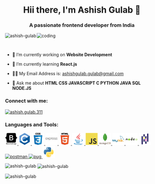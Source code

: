 <!-- ### Hi there 👋

<h1 align="center"> Hii there, I am Ashish Gulab 👋<h1>
**Ashish-Gulab/Ashish-Gulab** is a ✨ _special_ ✨ repository because its `README.md` (this file) appears on your GitHub profile.

Here are some ideas to get you started:

- 🔭 I’m currently working on ...
- 🌱 I’m currently learning ...
- 👯 I’m looking to collaborate on ...
- 🤔 I’m looking for help with ...
- 💬 Ask me about ...
- 📫 How to reach me: ...
- 😄 Pronouns: ...
- ⚡ Fun fact: ...


<h1 align="center"> Hii there, I am Ashish Gulab 👋<h1>

- 🔭 I’m currently working on Website Development
- 🌱 I’m currently learning <strong>React.js</strong>
- 💬 Ask me about <strong>HTML CSS JAVASCRIPT C PYTHON JAVA SQL NODE.JS </strong>
- 📫 How to reach me: <strong>"ashishgulab.gulab@gmail.com</strong>
<p align="center">
  <a href="" target="_blank"><img src="https://cdn.jsdelivr.net/npm/simple-icons@7.18.0/icons/html5.svg" height="30" width="30"></a>
</p>
https://images.unsplash.com/photo-1589149098258-3e9102cd63d3?ixlib=rb-4.0.3&ixid=MnwxMjA3fDB8MHxzZWFyY2h8NjV8fGNvZGluZ3xlbnwwfHwwfHw%3D&auto=format&fit=crop&w=500&q=60
-->




<!-- [![MasterHead](https://unsplash.com/photos/FBNxmwEVpAc)] -->
<h1 align="center">Hii there, I'm Ashish Gulab 👋</h1>
<h3 align="center">A passionate frontend developer from India</h3>
<img align="right" alt="coding" width="400" src="https://images.unsplash.com/photo-1589149098258-3e9102cd63d3?ixlib=rb-4.0.3&ixid=MnwxMjA3fDB8MHxzZWFyY2h8NjV8fGNvZGluZ3xlbnwwfHwwfHw%3D&auto=format&fit=crop&w=500&q=60">

<p align="left"> <img src="https://komarev.com/ghpvc/?username=ashish-gulab&label=Profile%20views&color=0e75b6&style=flat" alt="ashish-gulab" /> </p>

<!-- <p align="left"> <a href="https://github.com/ryo-ma/github-profile-trophy"><img src="https://github-profile-trophy.vercel.app/?username=ashish-gulab" alt="ashish-gulab" /></a> </p> -->

<p align="left"> <a href="https://twitter.com/" target="blank"><img src="https://img.shields.io/twitter/follow/?logo=twitter&style=for-the-badge" alt="" /></a> </p>

- 🔭 I’m currently working on **Website Development**

- 🌱 I’m currently learning **React.js**

- 👨‍💻 <!-- -All of my projects are available at --> My Email Address is: [ashishgulab.gulab@gmail.com](ashishgulab.gulab@gmail.com)

- 💬 Ask me about **HTML CSS JAVASCRIPT C PYTHON JAVA SQL NODE.JS**

<h3 align="left">Connect with me:</h3>
<p align="left">
<a href="https://instagram.com/ashish.gulab.311" target="blank"><img align="center" src="https://raw.githubusercontent.com/rahuldkjain/github-profile-readme-generator/master/src/images/icons/Social/instagram.svg" alt="ashish.gulab.311" height="30" width="40" /></a>
</p>

<h3 align="left">Languages and Tools:</h3>
<p align="left"> <a href="https://getbootstrap.com" target="_blank" rel="noreferrer"> <img src="https://raw.githubusercontent.com/devicons/devicon/master/icons/bootstrap/bootstrap-plain-wordmark.svg" alt="bootstrap" width="40" height="40"/> </a> <a href="https://www.cprogramming.com/" target="_blank" rel="noreferrer"> <img src="https://raw.githubusercontent.com/devicons/devicon/master/icons/c/c-original.svg" alt="c" width="40" height="40"/> </a> <a href="https://www.w3schools.com/css/" target="_blank" rel="noreferrer"> <img src="https://raw.githubusercontent.com/devicons/devicon/master/icons/css3/css3-original-wordmark.svg" alt="css3" width="40" height="40"/> </a> <a href="https://expressjs.com" target="_blank" rel="noreferrer"> <img src="https://raw.githubusercontent.com/devicons/devicon/master/icons/express/express-original-wordmark.svg" alt="express" width="40" height="40"/> </a> <a href="https://www.w3.org/html/" target="_blank" rel="noreferrer"> <img src="https://raw.githubusercontent.com/devicons/devicon/master/icons/html5/html5-original-wordmark.svg" alt="html5" width="40" height="40"/> </a> <a href="https://www.java.com" target="_blank" rel="noreferrer"> <img src="https://raw.githubusercontent.com/devicons/devicon/master/icons/java/java-original.svg" alt="java" width="40" height="40"/> </a> <a href="https://developer.mozilla.org/en-US/docs/Web/JavaScript" target="_blank" rel="noreferrer"> <img src="https://raw.githubusercontent.com/devicons/devicon/master/icons/javascript/javascript-original.svg" alt="javascript" width="40" height="40"/> </a> <a href="https://www.mongodb.com/" target="_blank" rel="noreferrer"> <img src="https://raw.githubusercontent.com/devicons/devicon/master/icons/mongodb/mongodb-original-wordmark.svg" alt="mongodb" width="40" height="40"/> </a> <a href="https://www.mysql.com/" target="_blank" rel="noreferrer"> <img src="https://raw.githubusercontent.com/devicons/devicon/master/icons/mysql/mysql-original-wordmark.svg" alt="mysql" width="40" height="40"/> </a> <a href="https://nodejs.org" target="_blank" rel="noreferrer"> <img src="https://raw.githubusercontent.com/devicons/devicon/master/icons/nodejs/nodejs-original-wordmark.svg" alt="nodejs" width="40" height="40"/> </a> <a href="https://pandas.pydata.org/" target="_blank" rel="noreferrer"> <img src="https://raw.githubusercontent.com/devicons/devicon/2ae2a900d2f041da66e950e4d48052658d850630/icons/pandas/pandas-original.svg" alt="pandas" width="40" height="40"/> </a> <a href="https://postman.com" target="_blank" rel="noreferrer"> <img src="https://www.vectorlogo.zone/logos/getpostman/getpostman-icon.svg" alt="postman" width="40" height="40"/> </a> <a href="https://pugjs.org" target="_blank" rel="noreferrer"> <img src="https://cdn.worldvectorlogo.com/logos/pug.svg" alt="pug" width="40" height="40"/> </a> <a href="https://www.python.org" target="_blank" rel="noreferrer"> <img src="https://raw.githubusercontent.com/devicons/devicon/master/icons/python/python-original.svg" alt="python" width="40" height="40"/> </a> </p>

<p><img align="left" src="https://github-readme-stats.vercel.app/api/top-langs?username=ashish-gulab&show_icons=true&locale=en&layout=compact" alt="ashish-gulab" /></p>

<p>&nbsp;<img align="center" src="https://github-readme-stats.vercel.app/api?username=ashish-gulab&show_icons=true&locale=en" alt="ashish-gulab" /></p>

<p><img align="center" src="https://github-readme-streak-stats.herokuapp.com/?user=ashish-gulab&" alt="ashish-gulab" /></p>

